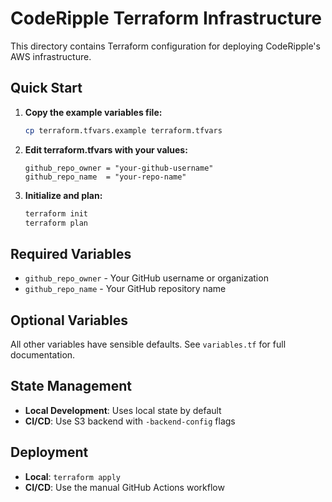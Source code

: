 # CodeRipple Terraform Infrastructure

This directory contains Terraform configuration for deploying CodeRipple's AWS infrastructure.

## Quick Start

1. **Copy the example variables file:**
   ```bash
   cp terraform.tfvars.example terraform.tfvars
   ```

2. **Edit terraform.tfvars with your values:**
   ```hcl
   github_repo_owner = "your-github-username"
   github_repo_name  = "your-repo-name"
   ```

3. **Initialize and plan:**
   ```bash
   terraform init
   terraform plan
   ```

## Required Variables

- `github_repo_owner` - Your GitHub username or organization
- `github_repo_name` - Your GitHub repository name

## Optional Variables

All other variables have sensible defaults. See `variables.tf` for full documentation.

## State Management

- **Local Development**: Uses local state by default
- **CI/CD**: Use S3 backend with `-backend-config` flags

## Deployment

- **Local**: `terraform apply`
- **CI/CD**: Use the manual GitHub Actions workflow